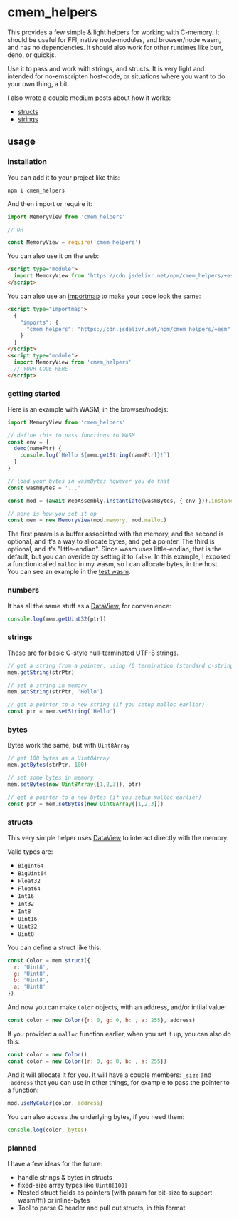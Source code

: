 # cmem_helpers

This provides a few simple & light helpers for working with C-memory. It should be useful for FFI, native node-modules, and browser/node wasm, and has no dependencies. It should also work for other runtimes like bun, deno, or quickjs.

Use it to pass and work with strings, and structs. It is very light and intended for no-emscripten host-code, or situations where you want to do your own thing, a bit.

I also wrote a couple medium posts about how it works:

- [structs](https://medium.com/@konsumer/c-structs-and-javascript-9012d7e0ca8a)
- [strings](https://medium.com/@konsumer/c-strings-and-javascript-b79784bc921e)

## usage

### installation

You can add it to your project like this:

```
npm i cmem_helpers
```

And then import or require it:

```js
import MemoryView from 'cmem_helpers'

// OR

const MemoryView = require('cmem_helpers')
```

You can also use it on the web:

```html
<script type="module">
  import MemoryView from 'https://cdn.jsdelivr.net/npm/cmem_helpers/+esm'
</script>
```

You can also use an [importmap](https://developer.mozilla.org/en-US/docs/Web/HTML/Element/script/type/importmap) to make your code look the same:

```html
<script type="importmap">
  {
    "imports": {
      "cmem_helpers": "https://cdn.jsdelivr.net/npm/cmem_helpers/+esm"
    }
  }
</script>
<script type="module">
  import MemoryView from 'cmem_helpers'
  // YOUR CODE HERE
</script>
```

### getting started

Here is an example with WASM, in the browser/nodejs:

```js
import MemoryView from 'cmem_helpers'

// define this to pass functions to WASM
const env = {
  demo(namePtr) {
    console.log(`Hello ${mem.getString(namePtr)}!`)
  }
}

// load your bytes in wasmBytes however you do that
const wasmBytes = '...'

const mod = (await WebAssembly.instantiate(wasmBytes, { env })).instance.exports

// here is how you set it up
const mem = new MemoryView(mod.memory, mod.malloc)
```

The first param is a buffer associated with the memory, and the second is optional, and it's a way to allocate bytes, and get a pointer. The third is optional, and it's "little-endian". Since wasm uses little-endian, that is the default, but you can overide by setting it to `false`. In this example, I exposed a function called `malloc` in my wasm, so I can allocate bytes, in the host. You can see an example in the [test wasm](test/wasm/).

### numbers

It has all the same stuff as a [DataView](https://developer.mozilla.org/en-US/docs/Web/JavaScript/Reference/Global_Objects/DataView), for convenience:

```js
console.log(mem.getUint32(ptr))
```


### strings

These are for basic C-style null-terminated UTF-8 strings.

```js
// get a string from a pointer, using /0 termination (standard c-string)
mem.getString(strPtr)

// set a string in memory
mem.setString(strPtr, 'Hello')

// get a pointer to a new string (if you setup malloc earlier)
const ptr = mem.setString('Hello')
```

### bytes

Bytes work the same, but with `Uint8Array`

```js
// get 100 bytes as a Uint8Array
mem.getBytes(strPtr, 100)

// set some bytes in memory
mem.setBytes(new Uint8Array([1,2,3]), ptr)

// get a pointer to a new bytes (if you setup malloc earlier)
const ptr = mem.setBytes(new Uint8Array([1,2,3]))
```

### structs

This very simple helper uses [DataView](https://developer.mozilla.org/en-US/docs/Web/JavaScript/Reference/Global_Objects/DataView) to interact directly with the memory.

Valid types are:

- `BigInt64`
- `BigUint64`
- `Float32`
- `Float64`
- `Int16`
- `Int32`
- `Int8`
- `Uint16`
- `Uint32`
- `Uint8`

You can define a struct like this:

```js
const Color = mem.struct({
  r: 'Uint8',
  g: 'Uint8',
  b: 'Uint8',
  a: 'Uint8'
})
```

And now you can make `Color` objects, with an address, and/or intiial value:

```js
const color = new Color({r: 0, g: 0, b: , a: 255}, address)
```

If you provided a `malloc` function earlier, when you set it up, you can also do this:

```js
const color = new Color()
const color = new Color({r: 0, g: 0, b: , a: 255})
```

And it will allocate it for you. It will have a couple members: `_size` and `_address` that you can use in other things, for example to pass the pointer to a function:

```js
mod.useMyColor(color._address)
```

You can also access the underlying bytes, if you need them:

```js
console.log(color._bytes)
```

### planned

I have a few ideas for the future:

- handle strings & bytes in structs
- fixed-size array types like `Uint8[100]`
- Nested struct fields as pointers (with param for bit-size to support wasm/ffi) or inline-bytes
- Tool to parse C header and pull out structs, in this format
